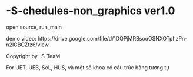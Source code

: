 # -S-chedules-non_graphics ver1.0
<p>open source, run_main</p>
<p>demo video: https://drive.google.com/file/d/1DQPjMRBsooOSNXOTphzPn-n2ICBCZtz6/view</p>
<p> Copyright by -S-TeaM </p>
<p> For UET, UEB, SoL, HUS, và một số khoa có cấu trúc bảng tương tự </p>
